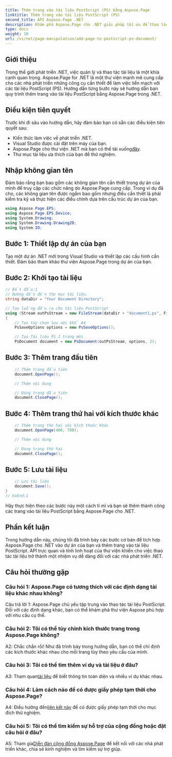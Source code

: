 ```yaml
---
title: Thêm trang vào tài liệu PostScript (PS) bằng Aspose.Page
linktitle: Thêm trang vào tài liệu PostScript (PS)
second_title: API Aspose.Page .NET
description: Khám phá Aspose.Page cho .NET giải pháp tối ưu để thao tác tài liệu PostScript liền mạch trong các dự án .NET của bạn.
type: docs
weight: 10
url: /vi/net/page-manipulation/add-page-to-postscript-ps-document/
---
```

## Giới thiệu

Trong thế giới phát triển .NET, việc quản lý và thao tác tài liệu là một khía cạnh quan trọng. Aspose.Page for .NET là một thư viện mạnh mẽ cung cấp cho các nhà phát triển những công cụ cần thiết để làm việc liền mạch với các tài liệu PostScript (PS). Hướng dẫn từng bước này sẽ hướng dẫn bạn quy trình thêm trang vào tài liệu PostScript bằng Aspose.Page trong .NET.

## Điều kiện tiên quyết

Trước khi đi sâu vào hướng dẫn, hãy đảm bảo bạn có sẵn các điều kiện tiên quyết sau:

- Kiến thức làm việc về phát triển .NET.
- Visual Studio được cài đặt trên máy của bạn.
-  Aspose.Page cho thư viện .NET mà bạn có thể tải xuống[đây](https://releases.aspose.com/page/net/).
- Thư mục tài liệu ưa thích của bạn để thử nghiệm.

## Nhập không gian tên

Đảm bảo rằng bạn bao gồm các không gian tên cần thiết trong dự án của mình để truy cập các chức năng do Aspose.Page cung cấp. Trong ví dụ đã cho, các không gian tên được ngầm bao gồm nhưng điều cần thiết là phải kiểm tra kỹ và thực hiện các điều chỉnh dựa trên cấu trúc dự án của bạn.

```csharp
using Aspose.Page.EPS;
using Aspose.Page.EPS.Device;
using System.Drawing;
using System.Drawing.Drawing2D;
using System.IO;
```

## Bước 1: Thiết lập dự án của bạn

Tạo một dự án .NET mới trong Visual Studio và thiết lập các cấu hình cần thiết. Đảm bảo tham khảo thư viện Aspose.Page trong dự án của bạn.

## Bước 2: Khởi tạo tài liệu

```csharp
// Bắt đầu:1
// Đường dẫn đến thư mục tài liệu.
string dataDir = "Your Document Directory";

// Tạo luồng đầu ra cho tài liệu PostScript
using (Stream outPsStream = new FileStream(dataDir + "document1.ps", FileMode.Create))
{
    // Tạo tùy chọn lưu với khổ A4
    PsSaveOptions options = new PsSaveOptions();

    // Tạo Tài liệu PS 2 trang mới
    PsDocument document = new PsDocument(outPsStream, options, 2);
```

## Bước 3: Thêm trang đầu tiên

```csharp
    // Thêm trang đầu tiên
    document.OpenPage();

    // Thêm nội dung

    // Đóng trang đầu tiên
    document.ClosePage();
```

## Bước 4: Thêm trang thứ hai với kích thước khác

```csharp
    // Thêm trang thứ hai với kích thước khác
    document.OpenPage(400, 700);

    // Thêm nội dung

    // Đóng trang thứ hai
    document.ClosePage();
```

## Bước 5: Lưu tài liệu

```csharp
    // Lưu tài liệu
    document.Save();
}
// ExEnd:1
```

Hãy thực hiện theo các bước này một cách tỉ mỉ và bạn sẽ thêm thành công các trang vào tài liệu PostScript bằng Aspose.Page cho .NET.

## Phần kết luận

Trong hướng dẫn này, chúng tôi đã trình bày các bước cơ bản để tích hợp Aspose.Page cho .NET vào dự án của bạn và thêm trang vào tài liệu PostScript. API trực quan và tính linh hoạt của thư viện khiến cho việc thao tác tài liệu trở thành một nhiệm vụ dễ dàng đối với các nhà phát triển .NET.

## Câu hỏi thường gặp

### Câu hỏi 1: Aspose.Page có tương thích với các định dạng tài liệu khác nhau không?

Câu trả lời 1: Aspose.Page chủ yếu tập trung vào thao tác tài liệu PostScript. Đối với các định dạng khác, bạn có thể khám phá thư viện Aspose phù hợp với nhu cầu cụ thể.

### Câu hỏi 2: Tôi có thể tùy chỉnh kích thước trang trong Aspose.Page không?

A2: Chắc chắn rồi! Như đã trình bày trong hướng dẫn, bạn có thể chỉ định các kích thước khác nhau cho mỗi trang tùy theo yêu cầu của mình.

### Câu hỏi 3: Tôi có thể tìm thêm ví dụ và tài liệu ở đâu?

 A3: Tham quan[tài liệu](https://reference.aspose.com/page/net/) để biết thông tin toàn diện và nhiều ví dụ khác nhau.

### Câu hỏi 4: Làm cách nào để có được giấy phép tạm thời cho Aspose.Page?

 A4: Điều hướng đến[liên kết này](https://purchase.aspose.com/temporary-license/) để có được giấy phép tạm thời cho mục đích thử nghiệm.

### Câu hỏi 5: Tôi có thể tìm kiếm sự hỗ trợ của cộng đồng hoặc đặt câu hỏi ở đâu?

 A5: Tham gia[Diễn đàn cộng đồng Aspose.Page](https://forum.aspose.com/c/page/39) để kết nối với các nhà phát triển khác, chia sẻ kinh nghiệm và tìm kiếm sự trợ giúp.
